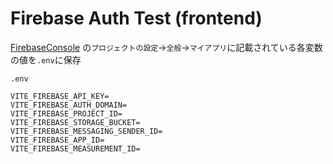 # Firebase Auth Test (frontend)

[FirebaseConsole](https://console.firebase.google.com/u/0/?hl=ja) の`プロジェクトの設定`->`全般`->`マイアプリ`に記載されている各変数の値を`.env`に保存

`.env`

```env
VITE_FIREBASE_API_KEY=
VITE_FIREBASE_AUTH_DOMAIN=
VITE_FIREBASE_PROJECT_ID=
VITE_FIREBASE_STORAGE_BUCKET=
VITE_FIREBASE_MESSAGING_SENDER_ID=
VITE_FIREBASE_APP_ID=
VITE_FIREBASE_MEASUREMENT_ID=
```
